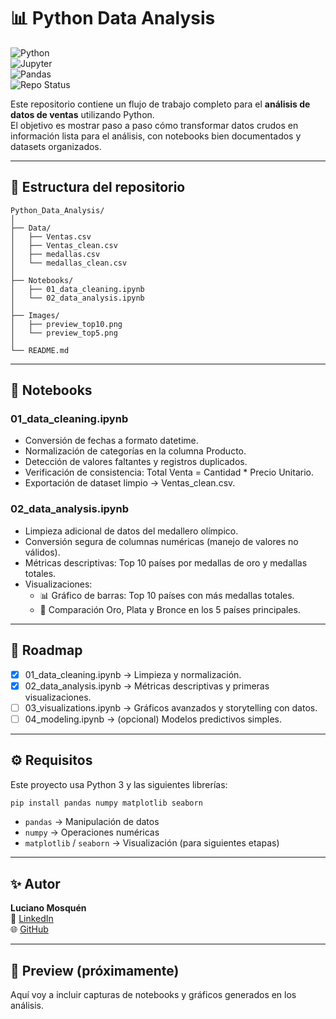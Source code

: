# 📊 Python Data Analysis

![Python](https://img.shields.io/badge/Python-3.9%2B-blue?logo=python)  
![Jupyter](https://img.shields.io/badge/Jupyter-Notebook-orange?logo=jupyter)  
![Pandas](https://img.shields.io/badge/Library-Pandas-green?logo=pandas)  
![Repo Status](https://img.shields.io/badge/Status-En%20Progreso-yellow)  

Este repositorio contiene un flujo de trabajo completo para el **análisis de datos de ventas** utilizando Python.  
El objetivo es mostrar paso a paso cómo transformar datos crudos en información lista para el análisis, con notebooks bien documentados y datasets organizados.  

---

## 📂 Estructura del repositorio

```text
Python_Data_Analysis/
│
├── Data/
│   ├── Ventas.csv
│   ├── Ventas_clean.csv
│   ├── medallas.csv
│   └── medallas_clean.csv
│
├── Notebooks/
│   ├── 01_data_cleaning.ipynb
│   └── 02_data_analysis.ipynb
│
├── Images/
│   ├── preview_top10.png
│   └── preview_top5.png  
│
└── README.md

```
---

## 📓 Notebooks

### 01_data_cleaning.ipynb
- Conversión de fechas a formato datetime.  
- Normalización de categorías en la columna Producto.  
- Detección de valores faltantes y registros duplicados.  
- Verificación de consistencia: Total Venta = Cantidad * Precio Unitario.  
- Exportación de dataset limpio → Ventas_clean.csv.  

### 02_data_analysis.ipynb
- Limpieza adicional de datos del medallero olímpico.  
- Conversión segura de columnas numéricas (manejo de valores no válidos).  
- Métricas descriptivas: Top 10 países por medallas de oro y medallas totales.  
- Visualizaciones:
  - 📊 Gráfico de barras: Top 10 países con más medallas totales.  
  - 🥇 Comparación Oro, Plata y Bronce en los 5 países principales.  

---

## 🚀 Roadmap

- [x] 01_data_cleaning.ipynb → Limpieza y normalización.  
- [x] 02_data_analysis.ipynb → Métricas descriptivas y primeras visualizaciones.  
- [ ] 03_visualizations.ipynb → Gráficos avanzados y storytelling con datos.  
- [ ] 04_modeling.ipynb → (opcional) Modelos predictivos simples.  

---

## ⚙️ Requisitos

Este proyecto usa Python 3 y las siguientes librerías:  

```bash
pip install pandas numpy matplotlib seaborn
```
- `pandas` → Manipulación de datos  
- `numpy` → Operaciones numéricas  
- `matplotlib` / `seaborn` → Visualización (para siguientes etapas)  

---

## ✨ Autor

**Luciano Mosquén**  
🔗 [LinkedIn](https://www.linkedin.com/in/lucianomosquen)  
🌐 [GitHub](https://github.com/lucianomosquen)  

---

## 📸 Preview (próximamente)

Aquí voy a incluir capturas de notebooks y gráficos generados en los análisis.  
